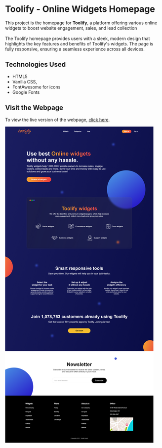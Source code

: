 # Toolify - Online Widgets Homepage

This project is the homepage for **Toolify**, a platform offering various online widgets to boost website engagement, sales, and lead collection<br><br>
The Toolify homepage provides users with a sleek, modern design that highlights the key features and benefits of Toolify's widgets. The page is fully responsive, ensuring a seamless experience across all devices.

## Technologies Used

- HTML5
- Vanilla CSS, 
- FontAwesome for icons 
- Google Fonts

## Visit the Webpage

To view the live version of the webpage, [click here](https://toolify-widgets.netlify.app/).

![Toolify Homepage](Toolify%20-%20Online%20widget%20Home%20page.png)